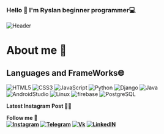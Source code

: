 <h3>Hello 👋 I'm Ryslan beginner programmer💻</h3>

![Header](https://github.com/WhiteRichMan/WhiteRichMan/blob/main/assets/animef.gif)

<h1>About me 📣</h1> 


<h2>Languages and FrameWorks🌐 </h2>

![HTML5](https://img.shields.io/badge/-HTML5-grey?style=for-the-badge&logo=HTML5)
![CSS3](https://img.shields.io/badge/-CSS3-grey?style=for-the-badge&logo=CSS3)
![JavaScript](https://img.shields.io/badge/-JavaScript-grey?style=for-the-badge&logo=JavaScript)
![Python](https://img.shields.io/badge/-Python-grey?style=for-the-badge&logo=Python)
![Django](https://img.shields.io/badge/-Django-grey?style=for-the-badge&logo=Django)
![Java](https://img.shields.io/badge/-Java-grey?style=for-the-badge&logo=Java) 
![AndroidStudio](https://img.shields.io/badge/-AndroidStudio-grey?style=for-the-badge&logo=AndroidStudio) 
![Linux](https://img.shields.io/badge/-Linux-grey?style=for-the-badge&logo=KaliLinux)
![firebase](https://img.shields.io/badge/-Mlkit-grey?style=for-the-badge&logo=firebase)
![PostgreSQL](https://img.shields.io/badge/-PostgreSQL-grey?style=for-the-badge&logo=PostgreSQL)

<strong>Latest Instagram Post 🐱‍💻</strong>

<strong>Follow me 🔔<strong><br>
[![Instagram](https://img.shields.io/badge/-Instagram-grey?style=for-the-badge&logo=Instagram)](https://instagram.com/mitsarov_it?utm_medium=copy_link)
[![Telegram](https://img.shields.io/badge/-Telegram-grey?style=for-the-badge&logo=Telegram)]()
[![Vk](https://img.shields.io/badge/-VK-grey?style=for-the-badge&logo=VK&logoColor=6495ED)](https://vk.com/r_i_c_h_man)
[![LinkedIN](https://img.shields.io/badge/-Linkedin-grey?style=for-the-badge&logo=Linkedin&logoColor=4682B4)](https://www.linkedin.com/in/ryslan-zagidullin-52b37a234/)